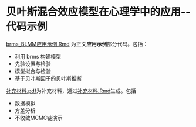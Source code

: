 # 贝叶斯混合效应模型在心理学中的应用--代码示例

[brms_BLMM应用示例.Rmd](./brms_BLMM应用示例.Rmd) 为正文**应用示例**部分代码。包括：
- 利用 brms 构建模型
- 先验设置与检验
- 模型拟合与检验
- 基于贝叶斯因子的贝叶斯推断

[补充材料.pdf](./补充材料.pdf)为补充材料，通过[补充材料.Rmd](./补充材料.Rmd)生成。包括
- 数据模拟
- 方差分析
- 不收敛MCMC链演示
